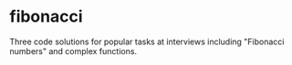 # fibonacci
Three code solutions for popular tasks at interviews including "Fibonacci numbers" and complex functions.
